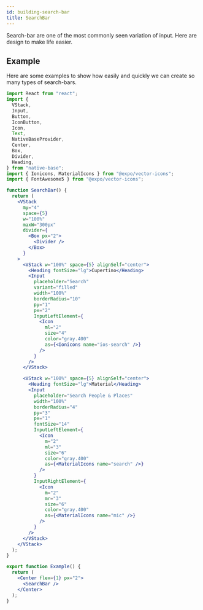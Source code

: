 ```yaml
---
id: building-search-bar
title: SearchBar
---
```


Search-bar are one of the most commonly seen variation of input. Here are design to make life easier.

## Example

Here are some examples to show how easily and quickly we can create so many types of search-bars.

<!--
![https://s3-us-west-2.amazonaws.com/secure.notion-static.com/b4c4662d-8a9c-48a2-817d-000ff8f5f6b6/Screenshot_2021-01-18_at_7.51.08_PM.png](https://s3-us-west-2.amazonaws.com/secure.notion-static.com/b4c4662d-8a9c-48a2-817d-000ff8f5f6b6/Screenshot_2021-01-18_at_7.51.08_PM.png) -->

```jsx isLive=true
import React from "react";
import {
  VStack,
  Input,
  Button,
  IconButton,
  Icon,
  Text,
  NativeBaseProvider,
  Center,
  Box,
  Divider,
  Heading,
} from "native-base";
import { Ionicons, MaterialIcons } from "@expo/vector-icons";
import { FontAwesome5 } from "@expo/vector-icons";

function SearchBar() {
  return (
    <VStack
      my="4"
      space={5}
      w="100%"
      maxW="300px"
      divider={
        <Box px="2">
          <Divider />
        </Box>
      }
    >
      <VStack w="100%" space={5} alignSelf="center">
        <Heading fontSize="lg">Cupertino</Heading>
        <Input
          placeholder="Search"
          variant="filled"
          width="100%"
          borderRadius="10"
          py="1"
          px="2"
          InputLeftElement={
            <Icon
              ml="2"
              size="4"
              color="gray.400"
              as={<Ionicons name="ios-search" />}
            />
          }
        />
      </VStack>

      <VStack w="100%" space={5} alignSelf="center">
        <Heading fontSize="lg">Material</Heading>
        <Input
          placeholder="Search People & Places"
          width="100%"
          borderRadius="4"
          py="3"
          px="1"
          fontSize="14"
          InputLeftElement={
            <Icon
              m="2"
              ml="3"
              size="6"
              color="gray.400"
              as={<MaterialIcons name="search" />}
            />
          }
          InputRightElement={
            <Icon
              m="2"
              mr="3"
              size="6"
              color="gray.400"
              as={<MaterialIcons name="mic" />}
            />
          }
        />
      </VStack>
    </VStack>
  );
}

export function Example() {
  return (
    <Center flex={1} px="2">
      <SearchBar />
    </Center>
  );
}
```

